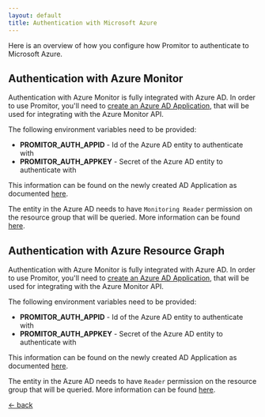 ```yaml
---
layout: default
title: Authentication with Microsoft Azure
---
```


Here is an overview of how you configure how Promitor to authenticate to Microsoft Azure.

## Authentication with Azure Monitor

Authentication with Azure Monitor is fully integrated with Azure AD. In order to
use Promitor, you'll need to [create an Azure AD Application](https://docs.microsoft.com/en-us/azure/active-directory/develop/howto-create-service-principal-portal#create-an-azure-active-directory-application),
that will be used for integrating with the Azure Monitor API.

The following environment variables need to be provided:

- **PROMITOR_AUTH_APPID** - Id of the Azure AD entity to authenticate with
- **PROMITOR_AUTH_APPKEY** - Secret of the Azure AD entity to authenticate with

This information can be found on the newly created AD Application as documented [here](https://docs.microsoft.com/en-us/azure/active-directory/develop/howto-create-service-principal-portal#get-application-id-and-authentication-key).

The entity in the Azure AD needs to have `Monitoring Reader` permission on the
resource group that will be queried. More information can be found [here](https://docs.microsoft.com/en-us/azure/monitoring-and-diagnostics/monitoring-roles-permissions-security).

## Authentication with Azure Resource Graph

Authentication with Azure Monitor is fully integrated with Azure AD. In order to
use Promitor, you'll need to [create an Azure AD Application](https://docs.microsoft.com/en-us/azure/active-directory/develop/howto-create-service-principal-portal#create-an-azure-active-directory-application),
that will be used for integrating with the Azure Monitor API.

The following environment variables need to be provided:

- **PROMITOR_AUTH_APPID** - Id of the Azure AD entity to authenticate with
- **PROMITOR_AUTH_APPKEY** - Secret of the Azure AD entity to authenticate with

This information can be found on the newly created AD Application as documented [here](https://docs.microsoft.com/en-us/azure/active-directory/develop/howto-create-service-principal-portal#get-application-id-and-authentication-key).

The entity in the Azure AD needs to have `Reader` permission on the
resource group that will be queried. More information can be found [here](https://docs.microsoft.com/en-us/azure/governance/resource-graph/overview#permissions-in-azure-resource-graph).

[&larr; back](/)
